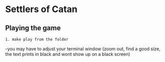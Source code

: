# Settlers of Catan


## Playing the game
    1. make play from the folder
-you may have to adjust your terminal window (zoom out, find a good size, 
    the text prints in black and wont show up on a black screen)
